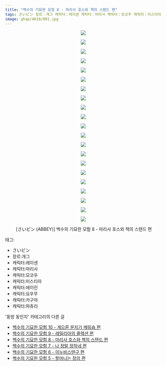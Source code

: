 ```yaml
---
title: "백수의 기묘한 모험 8 - 마리사 호스와 책의 스탠드 편"
tags: さいピン 장르：개그 캐릭터：레이센 캐릭터：마리사 캐릭터：모코우 캐릭터：미스티아 캐릭터：에이린 캐릭터：요우무 캐릭터：카구야 캐릭터：파츄리 ABBEY 동방_동인지
image: ghap/4618/001.jpg
---
```

<div class="article">
<p style="text-align: center; clear: none; float: none;"><img src="{{ site.nasurl }}/ghap/4618/001.jpg"/></p>
<p style="text-align: center; clear: none; float: none;"><img src="{{ site.nasurl }}/ghap/4618/002.png"/></p>
<p style="text-align: center; clear: none; float: none;"><img src="{{ site.nasurl }}/ghap/4618/003.jpg"/></p>
<p style="text-align: center; clear: none; float: none;"><img src="{{ site.nasurl }}/ghap/4618/004.jpg"/></p>
<p style="text-align: center; clear: none; float: none;"><img src="{{ site.nasurl }}/ghap/4618/005.jpg"/></p>
<p style="text-align: center; clear: none; float: none;"><img src="{{ site.nasurl }}/ghap/4618/006.jpg"/></p>
<p style="text-align: center; clear: none; float: none;"><img src="{{ site.nasurl }}/ghap/4618/007.jpg"/></p>
<p style="text-align: center; clear: none; float: none;"><img src="{{ site.nasurl }}/ghap/4618/008.jpg"/></p>
<p style="text-align: center; clear: none; float: none;"><img src="{{ site.nasurl }}/ghap/4618/009.jpg"/></p>
<p style="text-align: center; clear: none; float: none;"><img src="{{ site.nasurl }}/ghap/4618/010.jpg"/></p>
<p style="text-align: center; clear: none; float: none;"><img src="{{ site.nasurl }}/ghap/4618/011.jpg"/></p>
<p style="text-align: center; clear: none; float: none;"><img src="{{ site.nasurl }}/ghap/4618/012.jpg"/></p>
<p style="text-align: center; clear: none; float: none;"><img src="{{ site.nasurl }}/ghap/4618/013.jpg"/></p>
<p style="text-align: center; clear: none; float: none;"><img src="{{ site.nasurl }}/ghap/4618/014.jpg"/></p>
<p style="text-align: center; clear: none; float: none;"><img src="{{ site.nasurl }}/ghap/4618/015.jpg"/></p>
<p style="text-align: center; clear: none; float: none;"><img src="{{ site.nasurl }}/ghap/4618/016.jpg"/></p>
<p style="text-align: center; clear: none; float: none;"><img src="{{ site.nasurl }}/ghap/4618/017.jpg"/></p>
<p style="text-align: center; clear: none; float: none;"><img src="{{ site.nasurl }}/ghap/4618/018.jpg"/></p>
<p style="text-align: center; clear: none; float: none;"><img src="{{ site.nasurl }}/ghap/4618/019.jpg"/></p>
<p style="text-align: center; clear: none; float: none;"><img src="{{ site.nasurl }}/ghap/4618/020.jpg"/></p>
<p style="text-align: center; clear: none; float: none;"><img src="{{ site.nasurl }}/ghap/4618/021.jpg"/></p>
<p style="text-align: center; clear: none; float: none;"> [さいピン (ABBEY)] 백수의 기묘한 모험 8 - 마리사 호스와 책의 스탠드 편</p>
</div><div class="tagTrail">
<p>태그: </p>
<ul>
<li>さいピン</li>
<li>장르:개그</li>
<li>캐릭터:레이센</li>
<li>캐릭터:마리사</li>
<li>캐릭터:모코우</li>
<li>캐릭터:미스티아</li>
<li>캐릭터:에이린</li>
<li>캐릭터:요우무</li>
<li>캐릭터:카구야</li>
<li>캐릭터:파츄리</li>
</ul>
</div><div class="another">
<p>'동방 동인지' 카테고리의 다른 글</p>
<ul>
<li><a href="/2018-08-26-ghap_4620">백수의 기묘한 모험 10 - 게으른 문지기 메링숍 편</a></li>
<li><a href="/2018-08-26-ghap_4619">백수의 기묘한 모험 9 - 레밀리아의 콜렉션 편</a></li>
<li><a href="/2018-08-26-ghap_4618">백수의 기묘한 모험 8 - 마리사 호스와 책의 스탠드 편</a></li>
<li><a href="/2018-08-26-ghap_4617">백수의 기묘한 모험 7 - 나 정말 장하네 편</a></li>
<li><a href="/2018-08-26-ghap_4616">백수의 기묘한 모험 6 - 이누비스텐구 편</a></li>
<li><a href="/2018-08-26-ghap_4615">백수의 기묘한 모험 5 - 할머니는 정의 편</a></li>
</ul>
</div><div class="cb_module cb_fluid">
<div class="cb_wrt cb_profile">
</div><!-- commentList close -->
</div>